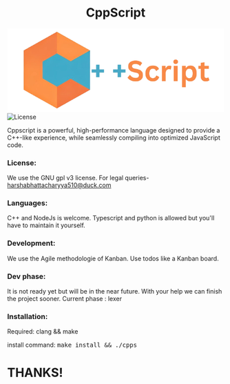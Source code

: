 <h1 style="text-align: center;">CppScript</h1>

![logo](./logo.png)
<img alt="License" src="https://img.shields.io/github/license/lunarvim/lunarvim?style=for-the-badge&logo=starship&color=ee999f&logoColor=D9E0EE&labelColor=302D41" />
  
Cppscript is a powerful, high-performance language designed to provide a C++-like experience, while seamlessly compiling into optimized JavaScript code.

### License:

We use the GNU gpl v3 license.
For legal queries- harshabhattacharyya510@duck.com 

### Languages:

C++ and NodeJs is welcome.
Typescript and python is allowed but you'll have to maintain it yourself.

### Development:

We use the Agile methodologie of Kanban.
Use todos like a Kanban board.

### Dev phase:

It is not ready yet but will be in the near future. With your help we can finish the project sooner.
Current phase : lexer

### Installation:

Required: clang && make

install command: <tt>make install && ./cpps</tt>

#                THANKS!
